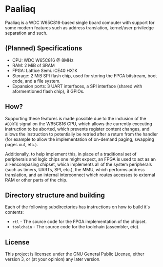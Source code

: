 # Paaliaq

Paaliaq is a WDC W65C816-based single board computer with support for
some modern features such as address translation, kernel/user
priviledge separation and such.

## (Planned) Specifications

 - CPU: WDC W65C816 @ 8MHz
 - RAM: 2 MiB of SRAM
 - FPGA: Lattice Semi. iCE40 HX1K
 - Storage: 2 MiB SPI flash chip, used for storing the FPGA bitstream,
   boot code, and a file system.
 - Expansion ports: 3 UART interfaces, a SPI interface (shared with
   aformentioned flash chip), 8 GPIOs.

## How?

Supporting these features is made possible due to the inclusion of the
`ABORTB` signal on the W65C816 CPU, which allows the currently
executing instruction to be aborted, which prevents register content
changes, and allows the instruction to potentially be retried after a
return from the handler (for example to allow the implementation of
on-demand paging, swapping pages out, etc.).

Additionally, to help implement this, in place of a traditional set of
peripherals and logic chips one might expect, an FPGA is used to act as
an all-encompasing chipset, which implements all of the system
peripherals (such as timers, UARTs, SPI, etc.), the MMU, which performs
address translation, and an internal interconnect which routes accesses
to external RAM or other parts of the chip.

## Directory structure and building

Each of the following subdirectories has instructions on how to build
it's contents:

 - `rtl` - The source code for the FPGA implementation of the chipset.
 - `toolchain` - The source code for the toolchain (assembler, etc).

## License

This project is licensed under the GNU General Public License, either
version 3, or (at your opinion) any later version.
